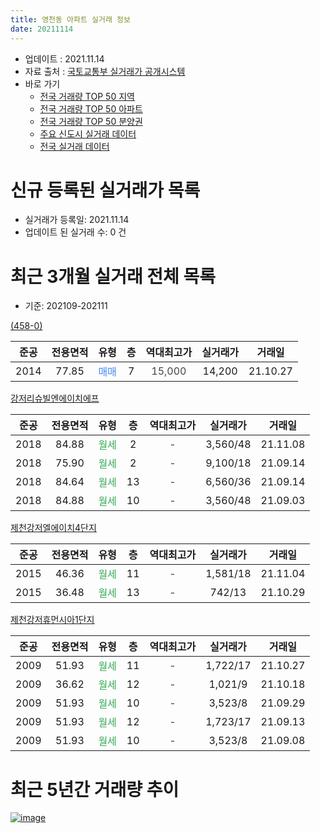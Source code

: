 ```yaml
---
title: 영천동 아파트 실거래 정보
date: 20211114
---
```


* 업데이트 : 2021.11.14
* 자료 출처 : [국토교통부 실거래가 공개시스템](http://rt.molit.go.kr)
* 바로 가기
    * [전국 거래량 TOP 50 지역](https://apt-info.github.io/apt-trade-info/tr)
    * [전국 거래량 TOP 50 아파트](https://apt-info.github.io/apt-trade-info/ta)
    * [전국 거래량 TOP 50 분양권](https://apt-info.github.io/apt-trade-info/tb)
    * [주요 신도시 실거래 데이터](https://apt-info.github.io/apt-trade-info/newtown)
    * [전국 실거래 데이터](https://apt-info.github.io/apt-trade-info/all)



<script async src="https://pagead2.googlesyndication.com/pagead/js/adsbygoogle.js"></script>
<!-- 기본광고 -->
<ins class="adsbygoogle"
     style="display:block"
     data-ad-client="ca-pub-1142216861245946"
     data-ad-slot="4805727019"
     data-ad-format="auto"
     data-full-width-responsive="true"></ins>
<script>
     (adsbygoogle = window.adsbygoogle || []).push({});
</script>


# 신규 등록된 실거래가 목록

* 실거래가 등록일: 2021.11.14
* 업데이트 된 실거래 수: 0 건




<script async src="https://pagead2.googlesyndication.com/pagead/js/adsbygoogle.js"></script>
<!-- 기본광고 -->
<ins class="adsbygoogle"
     style="display:block"
     data-ad-client="ca-pub-1142216861245946"
     data-ad-slot="4805727019"
     data-ad-format="auto"
     data-full-width-responsive="true"></ins>
<script>
     (adsbygoogle = window.adsbygoogle || []).push({});
</script>


# 최근 3개월 실거래 전체 목록
* 기준: 202109-202111


[(458-0)](https://search.naver.com/search.naver?query=%28458-0%29)

|준공|전용면적|유형|층|역대최고가|실거래가|거래일|
|:---:|:---:|:---:|:---:|:---:|:---:|:---:|
|2014|77.85|<span style="color:#4285F3">매매</span>|7|<span style="color:#444444">15,000</span>|14,200|21.10.27|

[강저리슈빌엔에이치에프](https://search.naver.com/search.naver?query=%EA%B0%95%EC%A0%80%EB%A6%AC%EC%8A%88%EB%B9%8C%EC%97%94%EC%97%90%EC%9D%B4%EC%B9%98%EC%97%90%ED%94%84)

|준공|전용면적|유형|층|역대최고가|실거래가|거래일|
|:---:|:---:|:---:|:---:|:---:|:---:|:---:|
|2018|84.88|<span style="color:#34A853">월세</span>|2|<span style="color:#444444">-</span>|3,560/48|21.11.08|
|2018|75.90|<span style="color:#34A853">월세</span>|2|<span style="color:#444444">-</span>|9,100/18|21.09.14|
|2018|84.64|<span style="color:#34A853">월세</span>|13|<span style="color:#444444">-</span>|6,560/36|21.09.14|
|2018|84.88|<span style="color:#34A853">월세</span>|10|<span style="color:#444444">-</span>|3,560/48|21.09.03|

[제천강저엘에이치4단지](https://search.naver.com/search.naver?query=%EC%A0%9C%EC%B2%9C%EA%B0%95%EC%A0%80%EC%97%98%EC%97%90%EC%9D%B4%EC%B9%984%EB%8B%A8%EC%A7%80)

|준공|전용면적|유형|층|역대최고가|실거래가|거래일|
|:---:|:---:|:---:|:---:|:---:|:---:|:---:|
|2015|46.36|<span style="color:#34A853">월세</span>|11|<span style="color:#444444">-</span>|1,581/18|21.11.04|
|2015|36.48|<span style="color:#34A853">월세</span>|13|<span style="color:#444444">-</span>|742/13|21.10.29|

[제천강저휴먼시아1단지](https://search.naver.com/search.naver?query=%EC%A0%9C%EC%B2%9C%EA%B0%95%EC%A0%80%ED%9C%B4%EB%A8%BC%EC%8B%9C%EC%95%841%EB%8B%A8%EC%A7%80)

|준공|전용면적|유형|층|역대최고가|실거래가|거래일|
|:---:|:---:|:---:|:---:|:---:|:---:|:---:|
|2009|51.93|<span style="color:#34A853">월세</span>|11|<span style="color:#444444">-</span>|1,722/17|21.10.27|
|2009|36.62|<span style="color:#34A853">월세</span>|12|<span style="color:#444444">-</span>|1,021/9|21.10.18|
|2009|51.93|<span style="color:#34A853">월세</span>|10|<span style="color:#444444">-</span>|3,523/8|21.09.29|
|2009|51.93|<span style="color:#34A853">월세</span>|12|<span style="color:#444444">-</span>|1,723/17|21.09.13|
|2009|51.93|<span style="color:#34A853">월세</span>|10|<span style="color:#444444">-</span>|3,523/8|21.09.08|



<script async src="https://pagead2.googlesyndication.com/pagead/js/adsbygoogle.js"></script>
<!-- 기본광고 -->
<ins class="adsbygoogle"
     style="display:block"
     data-ad-client="ca-pub-1142216861245946"
     data-ad-slot="4805727019"
     data-ad-format="auto"
     data-full-width-responsive="true"></ins>
<script>
     (adsbygoogle = window.adsbygoogle || []).push({});
</script>


# 최근 5년간 거래량 추이


<div style="width:100%;">
    <canvas id="deal_progress" height="200"></canvas>
</div>

<script>
new Chart(document.getElementById("deal_progress"), {
    type: 'line',
    data: {
        labels: ['16.01','16.02','16.03','16.04','16.05','16.06','16.08','16.09','16.11','17.02','17.03','17.05','17.06','17.07','17.09','17.10','17.11','17.12','18.01','18.02','18.03','18.04','18.05','18.06','18.07','18.08','18.09','18.10','18.11','18.12','19.01','19.02','19.03','19.04','19.05','19.06','19.07','19.08','19.09','19.10','19.11','19.12','20.01','20.02','20.03','20.04','20.05','20.06','20.07','20.08','20.10','20.11','20.12','21.01','21.02','21.03','21.04','21.05','21.06','21.07','21.08','21.09','21.10','21.11'],
        datasets: [{
            label: '매매/분양권',
            data: [1,0,0,0,0,1,0,0,0,0,2,0,0,0,1,0,0,0,0,0,0,0,1,1,0,0,0,0,0,0,0,0,0,0,0,0,0,0,0,0,0,0,0,0,0,0,0,0,0,1,0,0,0,0,0,1,0,0,1,0,0,0,1,0],
            borderColor: "rgba(66, 133, 243, 1)",
            backgroundColor: "rgba(66, 133, 243, 0.05)",
            borderWidth: 1,
            pointRadius: 0,
            fill: false,
            lineTension: 0
        },{
            label: '전/월세',
            data: [1,22,4,2,3,3,3,4,1,1,2,1,2,3,0,3,7,20,27,1,1,5,2,1,4,6,4,18,64,48,25,8,3,4,5,8,5,4,3,5,2,26,44,3,4,7,1,5,3,2,5,18,14,22,9,7,4,2,8,2,5,6,3,2],
            borderColor: "rgba(255, 90, 0, 1)",
            backgroundColor: "rgba(255, 90, 0, 0.05)",
            borderWidth: 1,
            pointRadius: 0,
            fill: false,
            lineTension: 0
        },{
            label: '합계',
            data: [2,22,4,2,3,4,3,4,1,1,4,1,2,3,1,3,7,20,27,1,1,5,3,2,4,6,4,18,64,48,25,8,3,4,5,8,5,4,3,5,2,26,44,3,4,7,1,5,3,3,5,18,14,22,9,8,4,2,9,2,5,6,4,2],
            borderColor: "rgba(0, 0, 0, 1)",
            backgroundColor: "rgba(0, 0, 0, 0.03)",
            borderWidth: 0.1,
            pointRadius: 0,
            fill: true,
            lineTension: 0
        }
        ]
    },
    options: {
        responsive: true,
        title: {
            display: false
        },
        tooltips: {
            mode: 'index',
            intersect: false
        },
        hover: {
            mode: 'nearest',
            intersect: true
        },
        scales: {
            xAxes: [{
                display: true,
                scaleLabel: {
                    display: true,
                    labelString: '년/월'
                }
            }],
            yAxes: [{
                display: true,
                ticks: {
                    suggestedMin: 0,
                },
                scaleLabel: {
                    display: true,
                    labelString: '실거래 수'
                }
            }]
        }
    }
});

</script>


[![image](https://apt-info.github.io/images/2020-01-03-apt-trade-info/1024x500.png)](https://play.google.com/store/apps/details?id=com.aptinfo.apttradeinfo)

